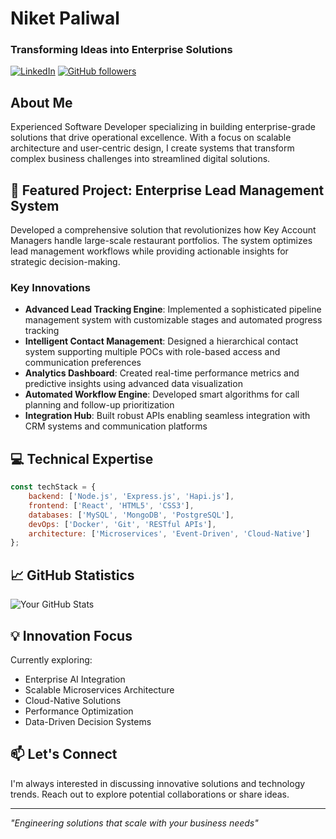 # Niket Paliwal
### Transforming Ideas into Enterprise Solutions

[![LinkedIn](https://img.shields.io/badge/LinkedIn-Connect-blue.svg)](https://linkedin.com/in/yourusername)
[![GitHub followers](https://img.shields.io/github/followers/yourusername?label=Follow&style=social)](https://github.com/yourusername)

## About Me

Experienced Software Developer specializing in building enterprise-grade solutions that drive operational excellence. With a focus on scalable architecture and user-centric design, I create systems that transform complex business challenges into streamlined digital solutions.

## 🔭 Featured Project: Enterprise Lead Management System

Developed a comprehensive solution that revolutionizes how Key Account Managers handle large-scale restaurant portfolios. The system optimizes lead management workflows while providing actionable insights for strategic decision-making.

### Key Innovations

- **Advanced Lead Tracking Engine**: Implemented a sophisticated pipeline management system with customizable stages and automated progress tracking
- **Intelligent Contact Management**: Designed a hierarchical contact system supporting multiple POCs with role-based access and communication preferences
- **Analytics Dashboard**: Created real-time performance metrics and predictive insights using advanced data visualization
- **Automated Workflow Engine**: Developed smart algorithms for call planning and follow-up prioritization
- **Integration Hub**: Built robust APIs enabling seamless integration with CRM systems and communication platforms

## 💻 Technical Expertise

```javascript
const techStack = {
    backend: ['Node.js', 'Express.js', 'Hapi.js'],
    frontend: ['React', 'HTML5', 'CSS3'],
    databases: ['MySQL', 'MongoDB', 'PostgreSQL'],
    devOps: ['Docker', 'Git', 'RESTful APIs'],
    architecture: ['Microservices', 'Event-Driven', 'Cloud-Native']
};
```

## 📈 GitHub Statistics

![Your GitHub Stats](https://github-readme-stats.vercel.app/api?username=yourusername&show_icons=true&theme=dark)

## 💡 Innovation Focus

Currently exploring:
- Enterprise AI Integration
- Scalable Microservices Architecture
- Cloud-Native Solutions
- Performance Optimization
- Data-Driven Decision Systems

## 📫 Let's Connect

I'm always interested in discussing innovative solutions and technology trends. Reach out to explore potential collaborations or share ideas.

---
*"Engineering solutions that scale with your business needs"*
